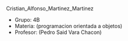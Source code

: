 Cristian_Alfonso_Martinez_Martinez
- Grupo: 4B
- Materia: (programacion orientada a objetos)
- Profesor: (Pedro Said Vara Chacon)
